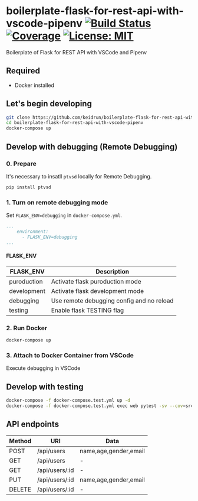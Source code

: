 # boilerplate-flask-for-rest-api-with-vscode-pipenv [![Build Status][travis-image]][travis-url] [![Coverage][codecov-image]][codecov-url] [![License: MIT][license-image]][license-url]

Boilerplate of Flask for REST API with VSCode and Pipenv

## Required

- Docker installed

## Let's begin developing

```bash
git clone https://github.com/keidrun/boilerplate-flask-for-rest-api-with-vscode-pipenv.git
cd boilerplate-flask-for-rest-api-with-vscode-pipenv
docker-compose up
```

## Develop with debugging (Remote Debugging)

### 0. Prepare

It's necessary to insatll `ptvsd` locally for Remote Debugging.

```bash
pip install ptvsd
```

### 1. Turn on remote debugging mode

Set `FLASK_ENV=debugging` in `docker-compose.yml`.

```yaml
...
    environment:
      - FLASK_ENV=debugging
...
``````

#### FLASK_ENV

|  FLASK_ENV  |                Description                |
| ----------- | ----------------------------------------- |
| puroduction | Activate flask puroduction mode           |
| development | Activate flask development mode           |
|  debugging  | Use remote debugging config and no reload |
|  testing    | Enable flask TESTING flag                 |

### 2. Run Docker

```bash
docker-compose up
``````

### 3. Attach to Docker Container from VSCode

Execute debugging in VSCode

## Develop with testing

```bash
docker-compose -f docker-compose.test.yml up -d
docker-compose -f docker-compose.test.yml exec web pytest -sv --cov=src --cov-report term-missing test/
```

## API endpoints

|  Method  |       URI        |         Data          |
| -------- | ---------------- | --------------------- |
|   POST   |  /api/users      | name,age,gender,email |
|   GET    |  /api/users      |           -           |
|   GET    |  /api/users/:id  |           -           |
|   PUT    |  /api/users/:id  | name,age,gender,email |
|  DELETE  |  /api/users/:id  |           -           |

[travis-url]: https://travis-ci.org/keidrun/boilerplate-flask-for-rest-api-with-vscode-pipenv
[travis-image]: https://secure.travis-ci.org/keidrun/boilerplate-flask-for-rest-api-with-vscode-pipenv.svg?branch=master
[codecov-url]: https://codecov.io/gh/keidrun/boilerplate-flask-for-rest-api-with-vscode-pipenv
[codecov-image]: https://codecov.io/gh/keidrun/boilerplate-flask-for-rest-api-with-vscode-pipenv/branch/master/graph/badge.svg
[license-url]: https://opensource.org/licenses/MIT
[license-image]: https://img.shields.io/badge/License-MIT-yellow.svg
